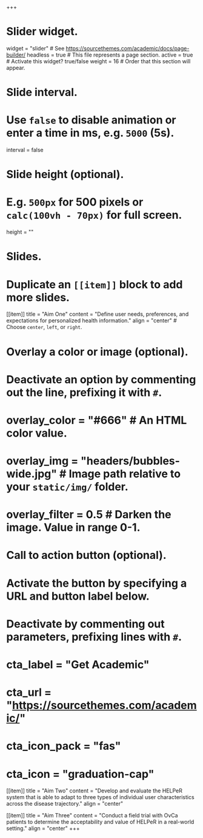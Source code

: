 +++
# Slider widget.
widget = "slider"  # See https://sourcethemes.com/academic/docs/page-builder/
headless = true  # This file represents a page section.
active = true  # Activate this widget? true/false
weight = 16  # Order that this section will appear.

# Slide interval.
# Use `false` to disable animation or enter a time in ms, e.g. `5000` (5s).
interval = false

# Slide height (optional).
# E.g. `500px` for 500 pixels or `calc(100vh - 70px)` for full screen.
height = ""

# Slides.
# Duplicate an `[[item]]` block to add more slides.
[[item]]
  title = "Aim One"
  content = "Define user needs, preferences, and expectations for personalized health information."
  align = "center"  # Choose `center`, `left`, or `right`.

  # Overlay a color or image (optional).
  #   Deactivate an option by commenting out the line, prefixing it with `#`.
  #  overlay_color = "#666"  # An HTML color value.
  #  overlay_img = "headers/bubbles-wide.jpg"  # Image path relative to your `static/img/` folder.
  #  overlay_filter = 0.5  # Darken the image. Value in range 0-1.

  # Call to action button (optional).
  #   Activate the button by specifying a URL and button label below.
  #   Deactivate by commenting out parameters, prefixing lines with `#`.
  # cta_label = "Get Academic"
  # cta_url = "https://sourcethemes.com/academic/"
  # cta_icon_pack = "fas"
  # cta_icon = "graduation-cap"

[[item]]
  title = "Aim Two"
  content = "Develop and evaluate the HELPeR system that is able to adapt to three types of individual user characteristics across the disease trajectory."
  align = "center"

[[item]]
  title = "Aim Three"
  content = "Conduct a field trial with OvCa patients to determine the acceptability and value of HELPeR in a real-world setting."
  align = "center"
+++
